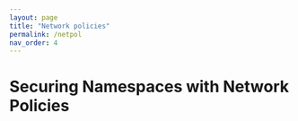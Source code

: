 ```yaml
---
layout: page
title: "Network policies"
permalink: /netpol
nav_order: 4
---
```

# Securing Namespaces with Network Policies
